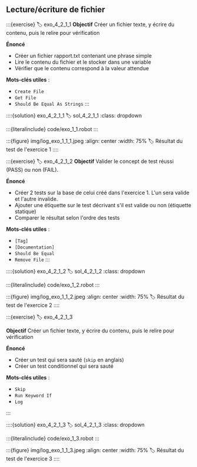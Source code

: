 ## Lecture/écriture de fichier

:::{exercise}
:label: exo_4_2_1_1
**Objectif**  Créer un fichier texte, y écrire du contenu, puis le relire pour vérification

**Énoncé**  
- Créer un fichier rapport.txt contenant une phrase simple
- Lire le contenu du fichier et le stocker dans une variable
- Vérifier que le contenu correspond à la valeur attendue

**Mots-clés utiles** :

- `Create File`
- `Get File`
- `Should Be Equal As Strings`
:::

::::{solution} exo_4_2_1_1
:label: sol_4_2_1_1
:class: dropdown

:::{literalinclude} code/exo_1_1.robot
:::

:::{figure} img/log_exo_1_1_1.jpeg
:align: center
:width: 75%
:label: Résultat du test de l'exercice 1
::::

:::{exercise}
:label: exo_4_2_1_2
**Objectif** Valider le concept de test réussi (PASS) ou non (FAIL).

**Énoncé**  
- Créer 2 tests sur la base de celui créé dans l'exercice 1. L'un sera valide et l'autre invalide.
- Ajouter une étiquette sur le test décrivant s'il est valide ou non (étiquette statique)
- Comparer le résultat selon l'ordre des tests

**Mots-clés utiles** :
- `[Tag]`
- `[Documentation]`
- `Should Be Equal`
- `Remove File`
:::

::::{solution} exo_4_2_1_2
:label: sol_4_2_1_2
:class: dropdown

:::{literalinclude} code/exo_1_2.robot
:::

:::{figure} img/log_exo_1_1_2.jpeg
:align: center
:width: 75%
:label: Résultat du test de l'exercice 2
::::

:::{exercise}
:label: exo_4_2_1_3

**Objectif**  Créer un fichier texte, y écrire du contenu, puis le relire pour vérification

**Énoncé**  
- Créer un test qui sera sauté (`skip` en anglais)
- Créer un test conditionnel qui sera sauté

**Mots-clés utiles** :
- `Skip`
- `Run Keyword If`
- `Log`

:::

::::{solution} exo_4_2_1_3
:label: sol_4_2_1_3
:class: dropdown

:::{literalinclude} code/exo_1_3.robot
:::

:::{figure} img/log_exo_1_1_3.jpeg
:align: center
:width: 75%
:label: Résultat du test de l'exercice 3
::::
